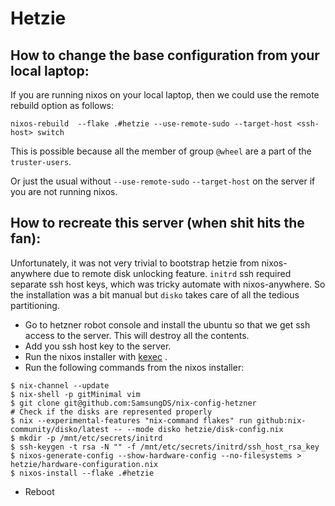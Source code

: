 # Hetzie

## How to change the base configuration from your local laptop:
If you are running nixos on your local laptop, then we could use
the remote rebuild option as follows:

```
nixos-rebuild  --flake .#hetzie --use-remote-sudo --target-host <ssh-host> switch
```

This is possible because all the member of group `@wheel` are a part of
the `truster-users`.

Or just the usual without `--use-remote-sudo` `--target-host` on the
server if you are not running nixos.

## How to recreate this server (when shit hits the fan):
Unfortunately, it was not very trivial to bootstrap hetzie from
nixos-anywhere due to remote disk unlocking feature. 
`initrd` ssh required separate ssh host keys, which was tricky automate
with nixos-anywhere. So the installation was a bit manual but `disko`
takes care of all the tedious partitioning.

- Go to hetzner robot console and install the ubuntu so that we get ssh
  access to the server. This will destroy all the contents.
- Add you ssh host key to the server.
- Run the nixos installer with [kexec](https://nixos.wiki/wiki/Install_NixOS_on_a_Server_With_a_Different_Filesystem) .
- Run the following commands from the nixos installer:
```
$ nix-channel --update
$ nix-shell -p gitMinimal vim
$ git clone git@github.com:SamsungDS/nix-config-hetzner
# Check if the disks are represented properly
$ nix --experimental-features "nix-command flakes" run github:nix-community/disko/latest -- --mode disko hetzie/disk-config.nix
$ mkdir -p /mnt/etc/secrets/initrd
$ ssh-keygen -t rsa -N "" -f /mnt/etc/secrets/initrd/ssh_host_rsa_key
$ nixos-generate-config --show-hardware-config --no-filesystems > hetzie/hardware-configuration.nix
$ nixos-install --flake .#hetzie
```
- Reboot
